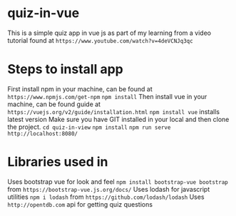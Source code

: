 # quiz-in-vue
This is a simple quiz app in vue js as part of my learning from a video tutorial found at ``` https://www.youtube.com/watch?v=4deVCNJq3qc ```
# Steps to install app
First install npm in your machine, can be found at ``` https://www.npmjs.com/get-npm ```
 ``` npm install ```
 Then install vue in your machine, can be found guide at ``` https://vuejs.org/v2/guide/installation.html ```
 ``` npm install vue ``` installs latest version
 Make sure you have GIT installed in your local and then clone the project.
 ``` cd quiz-in-view ```
 ``` npm install ```
 ``` npm run serve ```
 ``` http://localhost:8080/ ```
 
 # Libraries used in 
 Uses bootstrap vue for look and feel ``` npm install bootstrap-vue bootstrap ``` from ``` https://bootstrap-vue.js.org/docs/ ```
 Uses lodash for javascript utilities ``` npm i lodash ``` from ``` https://github.com/lodash/lodash ```
 Uses ``` http://opentdb.com ``` api for getting quiz questions
 
